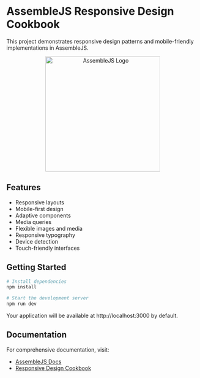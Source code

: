 # AssembleJS Responsive Design Cookbook

This project demonstrates responsive design patterns and mobile-friendly implementations in AssembleJS.

<p align="center">
  <img
    src="https://assemblejs.com/logo.png"
    alt="AssembleJS Logo"
    width="300"
  />
</p>

## Features

- Responsive layouts
- Mobile-first design
- Adaptive components
- Media queries
- Flexible images and media
- Responsive typography
- Device detection
- Touch-friendly interfaces

## Getting Started

```bash
# Install dependencies
npm install

# Start the development server
npm run dev
```

Your application will be available at http://localhost:3000 by default.

## Documentation

For comprehensive documentation, visit:
- [AssembleJS Docs](https://assemblejs.com/docs)
- [Responsive Design Cookbook](https://assemblejs.com/docs/cookbook/responsive)